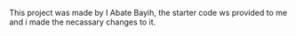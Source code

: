 This project was made by I Abate Bayih, the starter code ws provided to me and i made the necassary changes to it.
